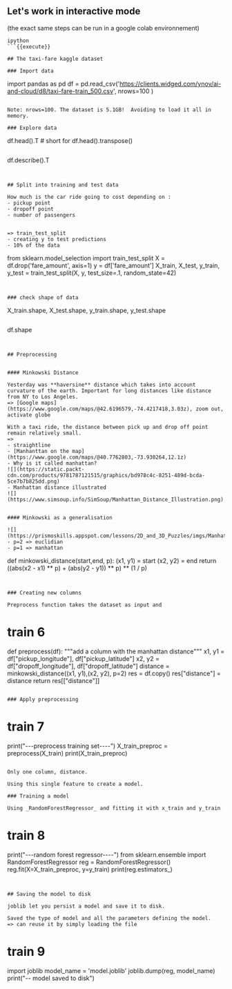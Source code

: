 
## Let's work in interactive mode

(the exact same steps can be run in a google colab environnement)

```
ipython
```{{execute}}

## The taxi-fare kaggle dataset

### Import data

```
import pandas as pd
df = pd.read_csv('https://clients.widged.com/ynov/ai-and-cloud/d8/taxi-fare-train_500.csv', nrows=100 )
```{{execute}}

Note: nrows=100. The dataset is 5.1GB!  Avoiding to load it all in memory.

### Explore data

```
df.head().T # short for df.head().transpose()
```{{execute}}

```
df.describe().T
```{{execute}}


## Split into training and test data

How much is the car ride going to cost depending on :
- pickup point
- dropoff point
- number of passengers


=> train_test_split
- creating y to test predictions
- 10% of the data

```
from sklearn.model_selection import train_test_split
X = df.drop('fare_amount', axis=1)
y = df['fare_amount']
X_train, X_test, y_train, y_test = train_test_split(X, y, test_size=.1, random_state=42)
```{{execute}}


### check shape of data

```
X_train.shape, X_test.shape, y_train.shape, y_test.shape
```{{execute}}

```
df.shape
```{{execute}}


## Preprocessing


#### Minkowski Distance

Yesterday was **haversine** distance which takes into account curvature of the earth. Important for long distances like distance from NY to Los Angeles.
=> [Google maps](https://www.google.com/maps/@42.6196579,-74.4217418,3.03z), zoom out, activate globe

With a taxi ride, the distance between pick up and drop off point remain relatively small.
=>
- straightline
- [Manhanttan on the map](https://www.google.com/maps/@40.7762803,-73.930264,12.1z)
- Why is it called manhattan?
![](https://static.packt-cdn.com/products/9781787121515/graphics/bd978c4c-8251-489d-bcda-5ce7b7b825dd.png)
- Manhattan distance illustrated
![](https://www.simsoup.info/SimSoup/Manhattan_Distance_Illustration.png)


#### Minkowski as a generalisation

![](https://prismoskills.appspot.com/lessons/2D_and_3D_Puzzles/imgs/Manhattan_and_Euclidean.png)
- p=2 => euclidian
- p=1 => manhattan

```
def minkowski_distance(start,end, p):
    (x1, y1) = start
    (x2, y2) = end
    return ((abs(x2 - x1) ** p) + (abs(y2 - y1)) ** p) ** (1 / p)


```{{execute}}


### Creating new columns

Preprocess function takes the dataset as input and

```
# train 6
def preprocess(df):
    """add a column with the manhattan distance"""
    x1, y1 = df["pickup_longitude"], df["pickup_latitude"]
    x2, y2 = df["dropoff_longitude"], df["dropoff_latitude"]
    distance = minkowski_distance((x1, y1),(x2, y2), p=2)
    res = df.copy()
    res["distance"] = distance
    return res[["distance"]]


```{{execute}}

### Apply preprocessing

```
# train 7
print("---preprocess training set----")
X_train_preproc = preprocess(X_train)
print(X_train_preproc)


```{{execute}}

Only one column, distance.

Using this single feature to create a model.

### Training a model

Using _RandomForestRegressor_ and fitting it with x_train and y_train

```
# train 8
print("---random forest regressor----")
from sklearn.ensemble import RandomForestRegressor
reg = RandomForestRegressor()
reg.fit(X=X_train_preproc, y=y_train)
print(reg.estimators_)


```{{execute}}


## Saving the model to disk

joblib let you persist a model and save it to disk.

Saved the type of model and all the parameters defining the model.
=> can reuse it by simply loading the file

```
# train 9
import joblib
model_name = 'model.joblib'
joblib.dump(reg, model_name)
print("-- model saved to disk")


```{{execute}}

